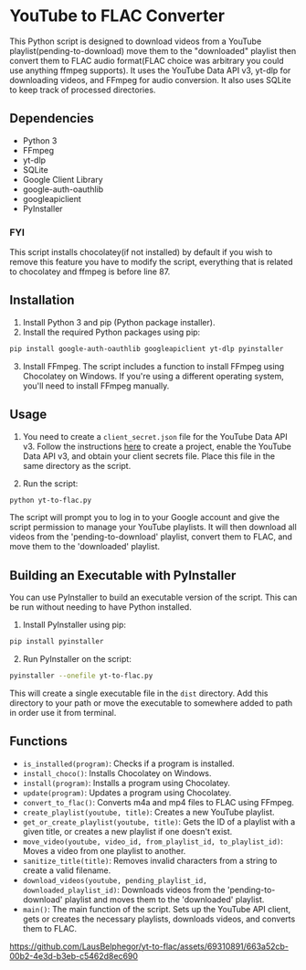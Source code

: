 # YouTube to FLAC Converter

This Python script is designed to download videos from a YouTube playlist(pending-to-download) move them to the "downloaded" playlist then convert them to FLAC audio format(FLAC choice was arbitrary you could use anything ffmpeg supports). It uses the YouTube Data API v3, yt-dlp for downloading videos, and FFmpeg for audio conversion. It also uses SQLite to keep track of processed directories. 

## Dependencies

- Python 3
- FFmpeg
- yt-dlp
- SQLite
- Google Client Library
- google-auth-oauthlib
- googleapiclient
- PyInstaller

### FYI
  This script installs chocolatey(if not installed) by default if you wish to remove this feature you have to modify the script, everything that is related to chocolatey and ffmpeg is before line 87.

## Installation

1. Install Python 3 and pip (Python package installer).
2. Install the required Python packages using pip:

```bash
pip install google-auth-oauthlib googleapiclient yt-dlp pyinstaller
```

3. Install FFmpeg. The script includes a function to install FFmpeg using Chocolatey on Windows. If you're using a different operating system, you'll need to install FFmpeg manually.

## Usage

1. You need to create a `client_secret.json` file for the YouTube Data API v3. Follow the instructions [here](https://developers.google.com/youtube/registering_an_application) to create a project, enable the YouTube Data API v3, and obtain your client secrets file. Place this file in the same directory as the script.

2. Run the script:

```bash
python yt-to-flac.py
```

The script will prompt you to log in to your Google account and give the script permission to manage your YouTube playlists. It will then download all videos from the 'pending-to-download' playlist, convert them to FLAC, and move them to the 'downloaded' playlist.

## Building an Executable with PyInstaller

You can use PyInstaller to build an executable version of the script. This can be run without needing to have Python installed.

1. Install PyInstaller using pip:

```bash
pip install pyinstaller
```

2. Run PyInstaller on the script:

```bash
pyinstaller --onefile yt-to-flac.py
```

This will create a single executable file in the `dist` directory. Add this directory to your path or move the executable to somewhere added to path in order use it from terminal.

## Functions

- `is_installed(program)`: Checks if a program is installed.
- `install_choco()`: Installs Chocolatey on Windows.
- `install(program)`: Installs a program using Chocolatey.
- `update(program)`: Updates a program using Chocolatey.
- `convert_to_flac()`: Converts m4a and mp4 files to FLAC using FFmpeg.
- `create_playlist(youtube, title)`: Creates a new YouTube playlist.
- `get_or_create_playlist(youtube, title)`: Gets the ID of a playlist with a given title, or creates a new playlist if one doesn't exist.
- `move_video(youtube, video_id, from_playlist_id, to_playlist_id)`: Moves a video from one playlist to another.
- `sanitize_title(title)`: Removes invalid characters from a string to create a valid filename.
- `download_videos(youtube, pending_playlist_id, downloaded_playlist_id)`: Downloads videos from the 'pending-to-download' playlist and moves them to the 'downloaded' playlist.
- `main()`: The main function of the script. Sets up the YouTube API client, gets or creates the necessary playlists, downloads videos, and converts them to FLAC.


  

https://github.com/LausBelphegor/yt-to-flac/assets/69310891/663a52cb-00b2-4e3d-b3eb-c5462d8ec690

